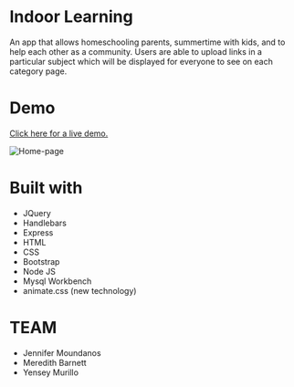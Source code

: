 

# Indoor Learning

An app that allows homeschooling parents, summertime with kids, and to help each other as a community. Users are able to upload links in a particular subject which will be displayed for everyone to see on each category page. 

# Demo
<a href="">Click here for a live demo.</a>

![Home-page](https://github.com/mbarnetttx/project-2/blob/master/ReadMe%20images/project2.png)

# Built with
<ul>
  <li>JQuery</li>
  <li>Handlebars</li>
  <li>Express</li>
  <li>HTML</li>
  <li>CSS</li>
  <li>Bootstrap</li>
  <li>Node JS </li>
  <li>Mysql Workbench </li>
  <li>animate.css (new technology)</li>
</ul>

# TEAM
<ul>
  <li>Jennifer Moundanos</li>
  <li>Meredith Barnett</li>
  <li>Yensey Murillo</li>
</ul>
  
